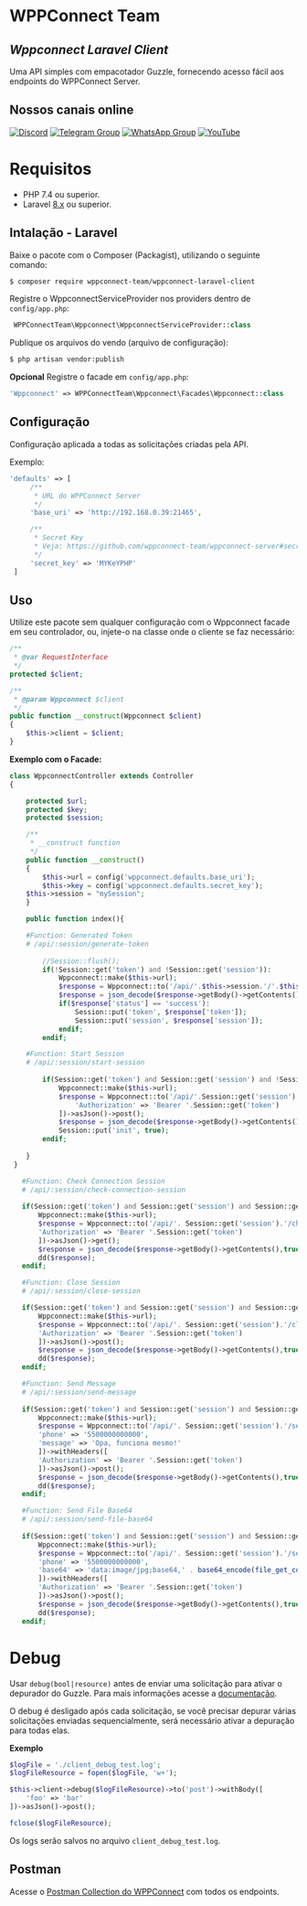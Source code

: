 # WPPConnect Team
## _Wppconnect Laravel Client_

Uma API simples com empacotador Guzzle, fornecendo acesso fácil aos endpoints do WPPConnect Server.

## Nossos canais online

[![Discord](https://img.shields.io/discord/844351092758413353?color=blueviolet&label=Discord&logo=discord&style=flat)](https://discord.gg/JU5JGGKGNG)
[![Telegram Group](https://img.shields.io/badge/Telegram-Group-32AFED?logo=telegram)](https://t.me/wppconnect)
[![WhatsApp Group](https://img.shields.io/badge/WhatsApp-Group-25D366?logo=whatsapp)](https://chat.whatsapp.com/LJaQu6ZyNvnBPNAVRbX00K)
[![YouTube](https://img.shields.io/youtube/channel/subscribers/UCD7J9LG08PmGQrF5IS7Yv9A?label=YouTube)](https://www.youtube.com/c/wppconnect)

# Requisitos

* PHP 7.4 ou superior.
* Laravel [8.x](https://laravel.com/docs/8.x) ou superior.

## Intalação - Laravel

Baixe o pacote com o Composer (Packagist), utilizando o seguinte comando:

``` bash
$ composer require wppconnect-team/wppconnect-laravel-client
```

Registre o WppconnectServiceProvider nos providers dentro de `config/app.php`:

``` php
 WPPConnectTeam\Wppconnect\WppconnectServiceProvider::class
```

Publique os arquivos do vendo (arquivo de configuração):
``` bash
$ php artisan vendor:publish
```

**Opcional**
Registre o facade em `config/app.php`:
``` php
'Wppconnect' => WPPConnectTeam\Wppconnect\Facades\Wppconnect::class
```

## Configuração

Configuração aplicada a todas as solicitações criadas pela API.

Exemplo:
``` php
'defaults' => [
     /**
      * URL do WPPConnect Server
      */
     'base_uri' => 'http://192.168.0.39:21465',

     /**
      * Secret Key
      * Veja: https://github.com/wppconnect-team/wppconnect-server#secret-key
      */
     'secret_key' => 'MYKeYPHP'
 ]
```

## Uso

Utilize este pacote sem qualquer configuração com o Wppconnect facade em seu controlador, ou, injete-o na classe onde o cliente se faz necessário:

```php
/**
 * @var RequestInterface
 */
protected $client;

/**
 * @param Wppconnect $client
 */
public function __construct(Wppconnect $client)
{
    $this->client = $client;
}
```

**Exemplo com o Facade:**

``` php
class WppconnectController extends Controller
{

    protected $url;
    protected $key;
    protected $session;

    /**
     * __construct function
     */
    public function __construct()
    {
        $this->url = config('wppconnect.defaults.base_uri');
        $this->key = config('wppconnect.defaults.secret_key');
	$this->session = "mySession";
    }

    public function index(){

	#Function: Generated Token
	# /api/:session/generate-token
	
        //Session::flush();
        if(!Session::get('token') and !Session::get('session')):
            Wppconnect::make($this->url);
            $response = Wppconnect::to('/api/'.$this->session.'/'.$this->key.'/generate-token')->asJson()->post();
            $response = json_decode($response->getBody()->getContents(),true);
            if($response['status'] == 'success'):
                Session::put('token', $response['token']);
                Session::put('session', $response['session']);
            endif;
        endif;

	#Function: Start Session 
	# /api/:session/start-session
		
        if(Session::get('token') and Session::get('session') and !Session::get('init')):
            Wppconnect::make($this->url);
            $response = Wppconnect::to('/api/'.Session::get('session').'/start-session')->withHeaders([
                'Authorization' => 'Bearer '.Session::get('token')
            ])->asJson()->post();
            $response = json_decode($response->getBody()->getContents(),true);
            Session::put('init', true);
        endif;
	
    }
 }
 ```
 ``` php
	#Function: Check Connection Session
	# /api/:session/check-connection-session
		
	if(Session::get('token') and Session::get('session') and Session::get('init')):
	    Wppconnect::make($this->url);
	    $response = Wppconnect::to('/api/'. Session::get('session').'/check-connection-session')->withHeaders([
		'Authorization' => 'Bearer '.Session::get('token')
	    ])->asJson()->get();
	    $response = json_decode($response->getBody()->getContents(),true);
	    dd($response);
	endif;
 ```
 ``` php
	#Function: Close Session
	# /api/:session/close-session

	if(Session::get('token') and Session::get('session') and Session::get('init')):
	    Wppconnect::make($this->url);
	    $response = Wppconnect::to('/api/'. Session::get('session').'/close-session')->withHeaders([
		'Authorization' => 'Bearer '.Session::get('token')
	    ])->asJson()->post();
	    $response = json_decode($response->getBody()->getContents(),true);
	    dd($response);
	endif;
 ```
 ``` php
	#Function: Send Message
	# /api/:session/send-message
		
	if(Session::get('token') and Session::get('session') and Session::get('init')):
	    Wppconnect::make($this->url);
	    $response = Wppconnect::to('/api/'. Session::get('session').'/send-message')->withBody([
		'phone' => '5500000000000',
		'message' => 'Opa, funciona mesmo!'
	    ])->withHeaders([
		'Authorization' => 'Bearer '.Session::get('token')
	    ])->asJson()->post();
	    $response = json_decode($response->getBody()->getContents(),true);
	    dd($response);
	endif;
 ```
 ``` php	
	#Function: Send File Base64
	# /api/:session/send-file-base64
		
	if(Session::get('token') and Session::get('session') and Session::get('init')):
	    Wppconnect::make($this->url);
	    $response = Wppconnect::to('/api/'. Session::get('session').'/send-file-base64')->withBody([
		'phone' => '5500000000000',
		'base64' => 'data:image/jpg;base64,' . base64_encode(file_get_contents(resource_path('/img/xpto.jpg')))
	    ])->withHeaders([
		'Authorization' => 'Bearer '.Session::get('token')
	    ])->asJson()->post();
	    $response = json_decode($response->getBody()->getContents(),true);
	    dd($response);
	endif;
```

# Debug

Usar `debug(bool|resource)` antes de enviar uma solicitação para ativar o depurador do Guzzle. Para mais informações acesse a [documentação](http://docs.guzzlephp.org/en/stable/request-options.html#debug).

O debug é desligado após cada solicitação, se você precisar depurar várias solicitações enviadas sequencialmente, será necessário ativar a depuração para todas elas.

**Exemplo**

```php
$logFile = './client_debug_test.log';
$logFileResource = fopen($logFile, 'w+');

$this->client->debug($logFileResource)->to('post')->withBody([
	'foo' => 'bar'
])->asJson()->post();

fclose($logFileResource);
```
Os logs serão salvos no arquivo `client_debug_test.log`.

## Postman
Acesse o [Postman Collection do WPPConnect](https://documenter.getpostman.com/view/9139457/TzshF4jQ) com todos os endpoints.
